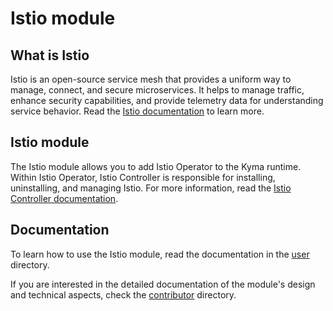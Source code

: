 # Istio module

## What is Istio

Istio is an open-source service mesh that provides a uniform way to manage, connect, and secure microservices. It helps to manage traffic, enhance security capabilities, and provide telemetry data for understanding service behavior. Read the [Istio documentation](https://istio.io/latest/) to learn more.

## Istio module

The Istio module allows you to add Istio Operator to the Kyma runtime. Within Istio Operator, Istio Controller is responsible for installing, uninstalling, and managing Istio. For more information, read the [Istio Controller documentation](/docs/user/00-10-overview-istio-controller.md).

## Documentation

To learn how to use the Istio module, read the documentation in the [user](/docs/user/) directory. 

If you are interested in the detailed documentation of the module's design and technical aspects, check the [contributor](/docs/contributor/) directory.